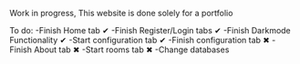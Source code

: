 Work in progress, This website is done solely for a portfolio


To do:
-Finish Home tab ✔
-Finish Register/Login tabs ✔
-Finish Darkmode Functionality ✔
-Start configuration tab ✔
-Finish configuration tab ✖
-Finish About tab ✖
-Start rooms tab ✖
-Change databases
